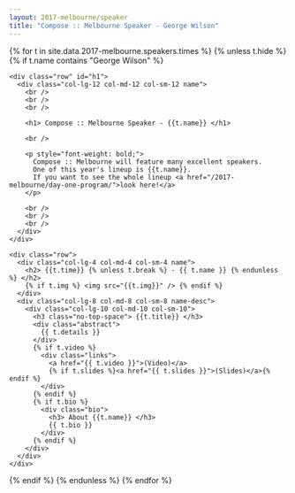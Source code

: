 ```yaml
---
layout: 2017-melbourne/speaker
title: "Compose :: Melbourne Speaker - George Wilson"
---
```


{% for t in site.data.2017-melbourne.speakers.times %}
{% unless t.hide %}
{% if t.name contains "George Wilson" %}

  <div class="container cfpsection" id="{{t.id}}">

    <div class="row" id="h1">
      <div class="col-lg-12 col-md-12 col-sm-12 name">
        <br />
        <br />
        <br />

        <h1> Compose :: Melbourne Speaker - {{t.name}} </h1>

        <br />

        <p style="font-weight: bold;">
          Compose :: Melbourne will feature many excellent speakers.
          One of this year's lineup is {{t.name}}.
          If you want to see the whole lineup <a href="/2017-melbourne/day-one-program/">look here!</a>
        </p>

        <br />
        <br />
        <br />
      </div>
    </div>

    <div class="row">
      <div class="col-lg-4 col-md-4 col-sm-4 name">
        <h2> {{t.time}} {% unless t.break %} - {{ t.name }} {% endunless %} </h2>
        {% if t.img %} <img src="{{t.img}}" /> {% endif %}
      </div>
      <div class="col-lg-8 col-md-8 col-sm-8 name-desc">
        <div class="col-lg-10 col-md-10 col-sm-10">
          <h3 class="no-top-space"> {{t.title}} </h3>
          <div class="abstract">
            {{ t.details }}
          </div>
          {% if t.video %}
            <div class="links">
              <a href="{{ t.video }}">(Video)</a>
              {% if t.slides %}<a href="{{ t.slides }}">(Slides)</a>{% endif %}
            </div>
          {% endif %}
          {% if t.bio %}
            <div class="bio">
              <h3> About {{t.name}} </h3>
              {{ t.bio }}
            </div>
          {% endif %}
        </div>
      </div>
    </div>
  </div>

{% endif %}
{% endunless %}
{% endfor %}

